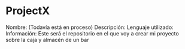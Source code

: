 # ProjectX
Nombre: (Todavía está en proceso)
Descripción:
Lenguaje utilizado:
Información:
Este será el repositorio en el que voy a crear mi proyecto sobre la caja y almacén de un bar

